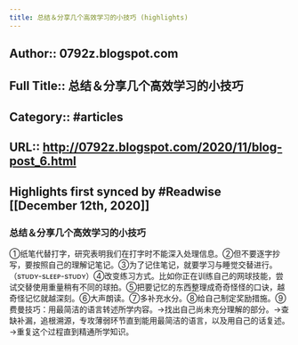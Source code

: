 ```yaml
---
title: 总结＆分享几个高效学习的小技巧 (highlights)
---
```


## Author:: 0792z.blogspot.com

## Full Title:: 总结＆分享几个高效学习的小技巧

## Category:: #articles

## URL:: http://0792z.blogspot.com/2020/11/blog-post_6.html

## Highlights first synced by #Readwise [[December 12th, 2020]]
### 总结＆分享几个高效学习的小技巧





①纸笔代替打字，研究表明我们在打字时不能深入处理信息。②但不要逐字抄写，要按照自己的理解记笔记。③为了记住笔记，就要学习与睡觉交替进行。（sᴛᴜᴅʏ-sʟᴇᴇᴘ-sᴛᴜᴅʏ）④改变练习方式。比如你正在训练自己的网球技能，尝试交替使用重量稍有不同的球拍。⑤把要记忆的东西整理成奇奇怪怪的口诀，越奇怪记忆就越深刻。⑥大声朗读。⑦多补充水分。⑧给自己制定奖励措施。⑨费曼技巧：用最简洁的语言转述所学内容。→找出自己尚未充分理解的部分。→查缺补漏，追根溯源，专攻薄弱环节直到能用最简洁的语言，以及用自己的话复述。→重复这个过程直到精通所学知识。 
